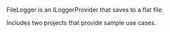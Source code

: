 FileLogger is an ILoggerProvider that saves to a flat file.

Includes two projects that provide sample use cases.
